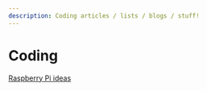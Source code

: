 ```yaml
---
description: Coding articles / lists / blogs / stuff!
---
```


# Coding

[Raspberry Pi ideas](../raspberry-pi.md)



